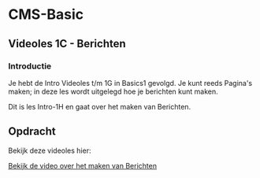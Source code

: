 # CMS-Basic

## Videoles 1C - Berichten

### Introductie

Je hebt de Intro Videoles t/m 1G in Basics1 gevolgd. Je kunt reeds Pagina's maken; in deze les wordt uitgelegd hoe je berichten kunt maken.

Dit is les Intro-1H en gaat over het maken van Berichten.

## Opdracht

Bekijk deze videoles hier:

[Bekijk de video over het maken van Berichten](https://web.microsoftstream.com/video/bbd1b230-6e85-4672-975f-4420d4217094)
